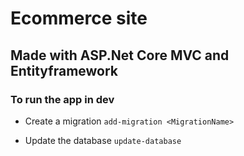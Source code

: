 # Ecommerce site
## Made with ASP.Net Core MVC and Entityframework

### To run the app in dev
  - Create a migration
      ` add-migration <MigrationName> `
  
  - Update the database
      ` update-database `
